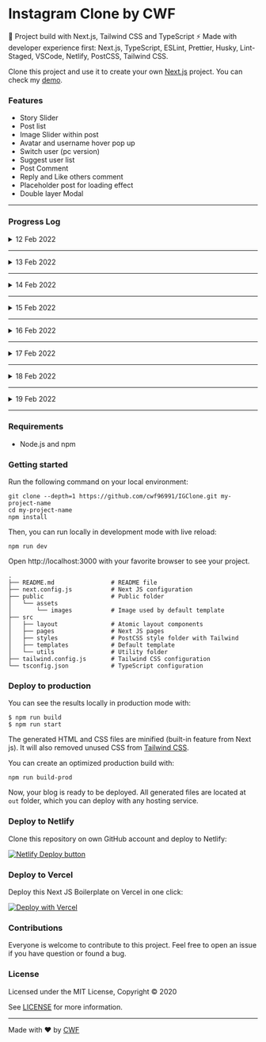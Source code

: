 # Instagram Clone by CWF

🚀 Project build with Next.js, Tailwind CSS and TypeScript ⚡️ Made with developer experience first: Next.js, TypeScript, ESLint, Prettier, Husky, Lint-Staged, VSCode, Netlify, PostCSS, Tailwind CSS.

Clone this project and use it to create your own [Next.js](https://nextjs.org) project. You can check my [demo](https://cwfgram.vercel.app/).

### Features

- Story Slider
- Post list
- Image Slider within post
- Avatar and username hover pop up
- Switch user (pc version)
- Suggest user list
- Post Comment
- Reply and Like others comment
- Placeholder post for loading effect
- Double layer Modal

---

### Progress Log
<details>
  <summary>12 Feb 2022</summary>
  
  - Initialize project with NextJs stater
  - Complete story slider
  - Start building post
</details>

---
<details>
  <summary>13 Feb 2022</summary>

- Complete basic UI of post
- Complete user panel in PC version
- Add basic SEO
- Deploy to vercel 
</details>

---
<details>
  <summary>14 Feb 2022</summary>
  
- Complete comment section in PC version

</details>

---
<details>
  <summary>15 Feb 2022</summary>
  
- Placeholder post for loading effect
- Add more option modal on top of the post modal (double layer modal)

</details>

---

<details>
  <summary>16 Feb 2022</summary>
  
- Add userStore 
- Complete delete comment function

</details>

---

<details>
  <summary>17 Feb 2022</summary>
  
- Complete Inbox Main Page 
- Add newPostModal
- Add FavouriteModal
- Start working on Explore Page

</details>

---

<details>
  <summary>18 Feb 2022</summary>
  
- Working on Explore Page 

</details>

---

<details>
  <summary>19 Feb 2022</summary>
  
- Complete Explore Page
- Working on Add New Post Modal 

</details>

---

### Requirements

- Node.js and npm

### Getting started

Run the following command on your local environment:

```
git clone --depth=1 https://github.com/cwf96991/IGClone.git my-project-name
cd my-project-name
npm install
```

Then, you can run locally in development mode with live reload:

```
npm run dev
```

Open http://localhost:3000 with your favorite browser to see your project.

```
.
├── README.md                # README file
├── next.config.js           # Next JS configuration
├── public                   # Public folder
│   └── assets
│       └── images           # Image used by default template
├── src
│   ├── layout               # Atomic layout components
│   ├── pages                # Next JS pages
│   ├── styles               # PostCSS style folder with Tailwind
│   ├── templates            # Default template
│   └── utils                # Utility folder
├── tailwind.config.js       # Tailwind CSS configuration
└── tsconfig.json            # TypeScript configuration
```

### Deploy to production

You can see the results locally in production mode with:

```
$ npm run build
$ npm run start
```

The generated HTML and CSS files are minified (built-in feature from Next js). It will also removed unused CSS from [Tailwind CSS](https://tailwindcss.com).

You can create an optimized production build with:

```
npm run build-prod
```

Now, your blog is ready to be deployed. All generated files are located at `out` folder, which you can deploy with any hosting service.

### Deploy to Netlify

Clone this repository on own GitHub account and deploy to Netlify:

[![Netlify Deploy button](https://www.netlify.com/img/deploy/button.svg)](https://app.netlify.com/start/deploy?repository=https://github.com/ixartz/Next-js-Boilerplate)

### Deploy to Vercel

Deploy this Next JS Boilerplate on Vercel in one click:

[![Deploy with Vercel](https://vercel.com/button)](https://vercel.com/new/git/external?repository-url=https%3A%2F%2Fgithub.com%2Fixartz%2FNext-js-Boilerplate)

### Contributions

Everyone is welcome to contribute to this project. Feel free to open an issue if you have question or found a bug.

### License

Licensed under the MIT License, Copyright © 2020

See [LICENSE](LICENSE) for more information.

---

Made with ♥ by [CWF](https://cwf96991.github.io/) 

<!--
[![Sponsor Next JS Boilerplate](https://cdn.buymeacoffee.com/buttons/default-red.png)](https://www.buymeacoffee.com/ixartz) 
-->
